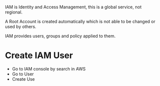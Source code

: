 IAM is Identity and Access Management, this is a global service, not regional.

A Root Account is created automatically which is not able to be changed or used by others.

IAM provides users, groups and policy applied to them.

# Create IAM User
- Go to IAM console by search in AWS
- Go to User
- Create Use
